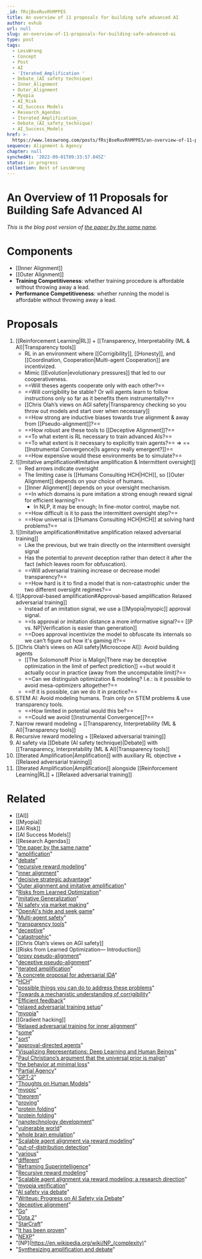 ```yaml
---
_id: fRsjBseRuvRhMPPE5
title: An overview of 11 proposals for building safe advanced AI
author: evhub
url: null
slug: an-overview-of-11-proposals-for-building-safe-advanced-ai
type: post
tags:
  - LessWrong
  - Concept
  - Post
  - AI
  - 'Iterated_Amplification '
  - Debate_(AI safety technique)
  - Inner_Alignment
  - Outer_Alignment
  - Myopia
  - AI_Risk
  - AI_Success Models
  - Research_Agendas
  - Iterated_Amplification_
  - Debate_(AI_safety_technique)
  - AI_Success_Models
href: >-
  https://www.lesswrong.com/posts/fRsjBseRuvRhMPPE5/an-overview-of-11-proposals-for-building-safe-advanced-ai
sequence: Alignment & Agency
chapter: null
synchedAt: '2022-09-01T09:33:57.845Z'
status: in progress
collection: Best of LessWrong
---
```


# An Overview of 11 Proposals for Building Safe Advanced AI

*This is the blog post version of [the paper by the same name](https://arxiv.org/abs/2012.07532).*

# Components

- [[Inner Alignment]]
- [[Outer Alignment]]
- **Training Competitiveness**: whether training procedure is affordable without throwing away a lead.
- **Performance Competitiveness**: whether running the model is affordable without throwing away a lead.

# Proposals

1. [[Reinforcement Learning|RL]] + [[Transparency, Interpretability (ML & AI)|Transparency tools]]
	- RL in an environment where [[Corrigibility]], [[Honesty]], and [[Coordination, Cooperation|Multi-agent Cooperation]] are incentivized.
	- Mimic [[Evolution|evolutionary pressures]] that led to our cooperativeness.
	- ==Will theses agents cooperate only with each other?==
	- ==Will corrigibility be stable? Or will agents learn to follow instructions only so far as it benefits them instrumentally?==
	- [[Chris Olah’s views on AGI safety|Transparency checking so you throw out models and start over when necessary]]
	- ==How strong are inductive biases towards true alignment & away from [[Pseudo-alignment]]?==
	- ==How robust are these tools to [[Deceptive Alignment]]?==
	- ==To what extent is RL necessary to train advanced AIs?==
	- ==To what extent is it necessary to explicitly train agents?== => ==[[Instrumental Convergence|Is agency really emergent?]]==
	- ==How expensive would these environments be to simulate?==
2. ![[Imitative amplification#Imitative amplification & Intermittent oversight]]
	- Red arrows indicate oversight
     - The limiting case is [[Humans Consulting HCH|HCH]], so [[Outer Alignment]] depends on your choice of humans.
     - [[Inner Alignment]] depends on your oversight mechanism.
     - ==In which domains is pure imitation a strong enough reward signal for efficient learning?==
	     - In NLP, it may be enough; In fine-motor control, maybe not.
	 - ==How difficult is it to pass the intermittent oversight step?==
	 - ==How universal is [[Humans Consulting HCH|HCH]] at solving hard problems?==
3. ![[Imitative amplification#Imitative amplification relaxed adversarial training]]
	- Like the previous, but we train directly on the intermittent oversight signal
	- Has the potential to *prevent* deception rather than detect it after the fact (which leaves room for obfuscation).
	- ==Will adversarial training increase or decrease model transparency?==
	- ==How hard is it to find a model that is non-catastrophic under the two different oversight regimes?==
4. ![[Approval-based amplification#Approval-based amplification Relaxed adversarial training]]
	- Instead of an imitation signal, we use a [[Myopia|myopic]] approval signal.
	- ==Is approval or imitation distance a more informative signal?==  [[P vs. NP|Verification is easier than generation]]
	- ==Does approval incentivize the model to obfuscate its internals so we can't figure out how it's gaming it?==
5. [[Chris Olah’s views on AGI safety|Microscope AI]]: Avoid building agents
	- [[The Solomonoff Prior is Malign|There may be deceptive optimization in the limit of perfect prediction]] ==but would it actually occur in practice (away from the uncomputable limit)?==
	- ==Can we distinguish optimization & modeling? I.e.: is it possible to avoid mesa-optimizers altogether?==
	- ==If it is possible, can we do it in practice?==
6. STEM AI: Avoid modeling humans. Train only on STEM problems & use transparency tools.
	- ==How limited in potential would this be?==
	- ==Could we avoid [[Instrumental Convergence]]?==
1. Narrow reward modeling + [[Transparency, Interpretability (ML & AI)|Transparency tools]]
2. Recursive reward modeling + [[Relaxed adversarial training]]
3. AI safety via [[Debate (AI safety technique)|Debate]] with [[Transparency, Interpretability (ML & AI)|Transparency tools]]
4. [[Iterated Amplification|Amplification]] with auxiliary RL objective + [[Relaxed adversarial training]]
5. [[Iterated Amplification|Amplification]] alongside [[Reinforcement Learning|RL]] + [[Relaxed adversarial training]]

# Related

- [[AI]]
- [[Myopia]]
- [[AI Risk]]
- [[AI Success Models]]
- [[Research Agendas]]
- "[the paper by the same name](https://arxiv.org/abs/2012.07532)"
- "[amplification](https://www.alignmentforum.org/s/EmDuGeRw749sD3GKd)"
- "[debate](https://openai.com/blog/debate)"
- "[recursive reward modeling](https://medium.com/@deepmindsafetyresearch/scalable-agent-alignment-via-reward-modeling-bf4ab06dfd84)"
- "[inner alignment](https://arxiv.org/abs/1906.01820)"
- "[decisive strategic advantage](https://www.lesswrong.com/posts/vkjWGJrFWBnzHtxrw/superintelligence-7-decisive-strategic-advantage)"
- "[Outer alignment and imitative amplification](https://www.alignmentforum.org/posts/33EKjmAdKFn3pbKPJ/outer-alignment-and-imitative-amplification)"
- "[Risks from Learned Optimization](https://arxiv.org/abs/1906.01820)"
- "[Imitative Generalization](https://www.alignmentforum.org/posts/JKj5Krff5oKMb8TjT/imitative-generalisation-aka-learning-the-prior-1)"
- "[AI safety via market making](https://www.alignmentforum.org/posts/YWwzccGbcHMJMpT45/ai-safety-via-market-making)"
- "[OpenAI's hide and seek game](https://openai.com/blog/emergent-tool-use)"
- "[Multi-agent safety](https://www.lesswrong.com/posts/BXMCgpktdiawT3K5v/multi-agent-safety)"
- "[transparency tools](https://distill.pub/2020/circuits)"
- "[deceptive](https://www.alignmentforum.org/posts/zthDPAjh9w6Ytbeks/deceptive-alignment)"
- "[catastrophic](https://ai-alignment.com/learning-with-catastrophes-59387b55cc30)"
- [[Chris Olah’s views on AGI safety]]
- [[Risks from Learned Optimization— Introduction]]
- "[proxy pseudo-alignment](https://www.alignmentforum.org/posts/pL56xPoniLvtMDQ4J/the-inner-alignment-problem)"
- "[deceptive pseudo-alignment](https://www.alignmentforum.org/posts/zthDPAjh9w6Ytbeks/deceptive-alignment)"
- "[iterated amplification](https://www.alignmentforum.org/s/EmDuGeRw749sD3GKd)"
- "[A concrete proposal for adversarial IDA](https://www.alignmentforum.org/posts/jYvm4mmjvGHcPXtGL/a-concrete-proposal-for-adversarial-ida)"
- "[HCH](https://ai-alignment.com/strong-hch-bedb0dc08d4e)"
- "[possible things you can do to address these problems](https://ai-alignment.com/universality-and-consequentialism-within-hch-c0bee00365bd)"
- "[Towards a mechanistic understanding of corrigibility](https://www.alignmentforum.org/posts/BKM8uQS6QdJPZLqCr/towards-a-mechanistic-understanding-of-corrigibility)"
- "[Efficient feedback](https://ai-alignment.com/efficient-feedback-a347748b1557)"
- "[relaxed adversarial training setup](https://www.alignmentforum.org/posts/9Dy5YRaoCxH9zuJqa/relaxed-adversarial-training-for-inner-alignment)"
- "[myopia](https://www.alignmentforum.org/posts/BKM8uQS6QdJPZLqCr/towards-a-mechanistic-understanding-of-corrigibility)"
- [[Gradient hacking]]
- "[Relaxed adversarial training for inner alignment](https://www.alignmentforum.org/posts/9Dy5YRaoCxH9zuJqa/relaxed-adversarial-training-for-inner-alignment)"
- "[some](https://arxiv.org/abs/1709.10163)"
- "[sort](https://arxiv.org/abs/1902.04257)"
- "[approval-directed agents](https://ai-alignment.com/model-free-decisions-6e6609f5d9)"
- "[Visualizing Representations: Deep Learning and Human Beings](https://colah.github.io/posts/2015-01-Visualizing-Representations/)"
- "[Paul Christiano’s argument that the universal prior is malign](https://ordinaryideas.wordpress.com/2016/11/30/what-does-the-universal-prior-actually-look-like)"
- "[the behavior at minimal loss](https://www.alignmentforum.org/posts/33EKjmAdKFn3pbKPJ/outer-alignment-and-imitative-amplification)"
- "[Partial Agency](https://www.alignmentforum.org/s/HeYtBkNbEe7wpjc6X)"
- "[GPT-2](https://openai.com/blog/better-language-models)"
- "[Thoughts on Human Models](https://www.alignmentforum.org/posts/BKjJJH2cRpJcAnP7T/thoughts-on-human-models)"
- "[myopic](https://www.alignmentforum.org/posts/BKM8uQS6QdJPZLqCr/towards-a-mechanistic-understanding-of-corrigibility)"
- "[theorem](https://arxiv.org/abs/1811.00796)"
- "[proving](https://arxiv.org/abs/1904.03241)"
- "[protein folding](https://deepmind.com/blog/article/AlphaFold-Using-AI-for-scientific-discovery)"
- "[protein folding](https://en.wikipedia.org/wiki/Protein_folding)"
- "[nanotechnology development](https://en.wikipedia.org/wiki/Molecular_nanotechnology)"
- "[vulnerable world](https://nickbostrom.com/papers/vulnerable.pdf)"
- "[whole brain emulation](https://www.fhi.ox.ac.uk/brain-emulation-roadmap-report.pdf)"
- "[Scalable agent alignment via reward modeling](https://medium.com/@deepmindsafetyresearch/scalable-agent-alignment-via-reward-modeling-bf4ab06dfd84)"
- "[out-of-distribution detection](https://ai.googleblog.com/2019/12/improving-out-of-distribution-detection.html)"
- "[various](https://arxiv.org/abs/1606.03476)"
- "[different](https://arxiv.org/abs/1710.11248)"
- "[Reframing Superintelligence](https://www.fhi.ox.ac.uk/wp-content/uploads/Reframing_Superintelligence_FHI-TR-2019-1.1-1.pdf)"
- "[Recursive reward modeling](https://medium.com/@deepmindsafetyresearch/scalable-agent-alignment-via-reward-modeling-bf4ab06dfd84)"
- "[Scalable agent alignment via reward modeling: a research direction](https://arxiv.org/abs/1811.07871)"
- "[myopia verification](https://www.alignmentforum.org/posts/BKM8uQS6QdJPZLqCr/towards-a-mechanistic-understanding-of-corrigibility)"
- "[AI safety via debate](https://arxiv.org/abs/1805.00899)"
- "[Writeup: Progress on AI Safety via Debate](https://www.alignmentforum.org/posts/Br4xDbYu4Frwrb64a/writeup-progress-on-ai-safety-via-debate-1)"
- "[deceptive alignment](https://www.alignmentforum.org/posts/zthDPAjh9w6Ytbeks/deceptive-alignment)"
- "[Go](https://deepmind.com/blog/article/alphazero-shedding-new-light-grand-games-chess-shogi-and-go)"
- "[Dota 2](https://openai.com/blog/openai-five/)"
- "[StarCraft](https://deepmind.com/blog/article/alphastar-mastering-real-time-strategy-game-starcraft-ii)"
- "[It has been proven](https://www.alignmentforum.org/posts/Br4xDbYu4Frwrb64a/writeup-progress-on-ai-safety-via-debate-1)"
- "[NEXP](https://en.wikipedia.org/wiki/NEXPTIME)"
- "[NP](<https://en.wikipedia.org/wiki/NP_(complexity)>"
- "[Synthesizing amplification and debate](https://www.alignmentforum.org/posts/dJSD5RK6Qoidb3QY5/synthesizing-amplification-and-debate)"
